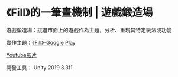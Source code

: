 # 《Fill》的一筆畫機制 | 遊戲鍛造場

遊戲鍛造場：挑選市面上的遊戲作為主題，分析、重現其特定玩法或功能

實作主題：[《Fill》-Google Play](https://play.google.com/store/apps/details?id=com.gamestart.fill&hl=zh_TW)

[Youtube影片](https://youtu.be/NDURI6NSv0c)

開發工具： Unity 2019.3.3f1

